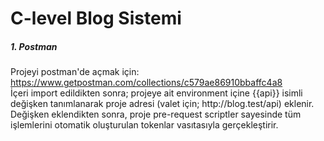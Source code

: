 <h1>C-level Blog Sistemi</h1>
<h5>1. Postman</h5>
<p>
Projeyi postman'de açmak için: <a href="https://www.getpostman.com/collections/c579ae86910bbaffc4a8">https://www.getpostman.com/collections/c579ae86910bbaffc4a8</a><br>
İçeri import edildikten sonra; projeye ait environment içine {{api}} isimli değişken tanımlanarak proje adresi (valet için; http://blog.test/api) eklenir.<br>
Değişken eklendikten sonra, proje pre-request scriptler sayesinde tüm işlemlerini otomatik oluşturulan tokenlar vasıtasıyla gerçekleştirir.
</p>